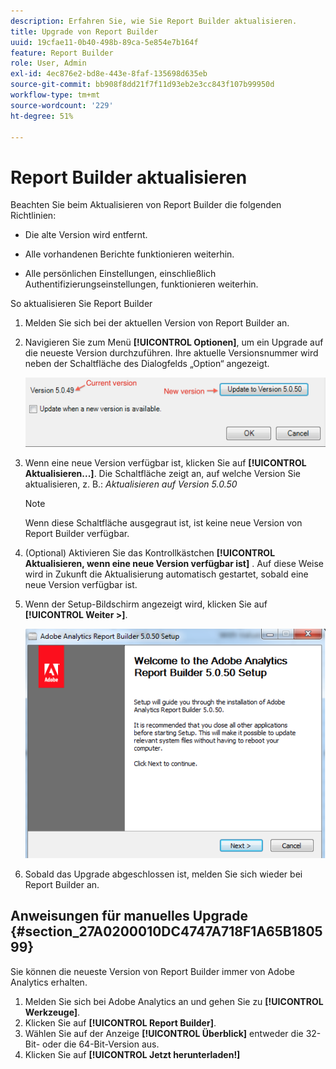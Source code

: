 ```yaml
---
description: Erfahren Sie, wie Sie Report Builder aktualisieren.
title: Upgrade von Report Builder
uuid: 19cfae11-0b40-498b-89ca-5e854e7b164f
feature: Report Builder
role: User, Admin
exl-id: 4ec876e2-bd8e-443e-8faf-135698d635eb
source-git-commit: bb908f8dd21f7f11d93eb2e3cc843f107b99950d
workflow-type: tm+mt
source-wordcount: '229'
ht-degree: 51%

---
```


# Report Builder aktualisieren

Beachten Sie beim Aktualisieren von Report Builder die folgenden Richtlinien:

* Die alte Version wird entfernt.

* Alle vorhandenen Berichte funktionieren weiterhin.

* Alle persönlichen Einstellungen, einschließlich Authentifizierungseinstellungen, funktionieren weiterhin.

So aktualisieren Sie Report Builder

1. Melden Sie sich bei der aktuellen Version von Report Builder an.
1. Navigieren Sie zum Menü **[!UICONTROL Optionen]**, um ein Upgrade auf die neueste Version durchzuführen. Ihre aktuelle Versionsnummer wird neben der Schaltfläche des Dialogfelds „Option“ angezeigt.

   ![Screenshot mit dem Dialogfeld &quot;Optionen&quot;, der aktuellen Version und der neuen Version.](assets/upgrade.png)

1. Wenn eine neue Version verfügbar ist, klicken Sie auf **[!UICONTROL Aktualisieren...]**. Die Schaltfläche zeigt an, auf welche Version Sie aktualisieren, z. B.: *Aktualisieren auf Version 5.0.50*

   >[!NOTE]
   >
   >Wenn diese Schaltfläche ausgegraut ist, ist keine neue Version von Report Builder verfügbar.

1. (Optional) Aktivieren Sie das Kontrollkästchen **[!UICONTROL Aktualisieren, wenn eine neue Version verfügbar ist]** . Auf diese Weise wird in Zukunft die Aktualisierung automatisch gestartet, sobald eine neue Version verfügbar ist.
1. Wenn der Setup-Bildschirm angezeigt wird, klicken Sie auf **[!UICONTROL Weiter >]**.

   ![ Screenshot mit dem Bildschirm zur Einrichtung des Report Builders.](assets/setup.png)

1. Sobald das Upgrade abgeschlossen ist, melden Sie sich wieder bei Report Builder an.

## Anweisungen für manuelles Upgrade {#section_27A0200010DC4747A718F1A65B180599}

Sie können die neueste Version von Report Builder immer von Adobe Analytics erhalten.

1. Melden Sie sich bei Adobe Analytics an und gehen Sie zu **[!UICONTROL Werkzeuge]**.
1. Klicken Sie auf **[!UICONTROL Report Builder]**.
1. Wählen Sie auf der Anzeige **[!UICONTROL Überblick]** entweder die 32-Bit- oder die 64-Bit-Version aus.
1. Klicken Sie auf **[!UICONTROL Jetzt herunterladen!]**
